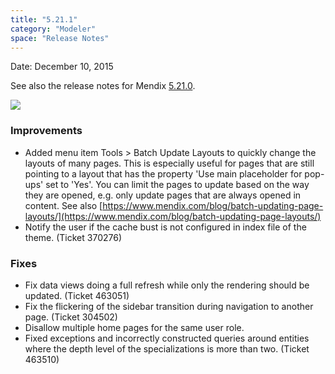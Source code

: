 ```yaml
---
title: "5.21.1"
category: "Modeler"
space: "Release Notes"
---
```



Date: December 10, 2015

See also the release notes for Mendix [5.21.0](https://world.mendix.com/display/ReleaseNotes/5.21.0).

[![](attachments/12879889/13402533.png)](https://appstore.home.mendix.com/link/modeler/5.21.1)

### Improvements

*   Added menu item Tools > Batch Update Layouts to quickly change the layouts of many pages. This is especially useful for pages that are still pointing to a layout that has the property 'Use main placeholder for pop-ups' set to 'Yes'. You can limit the pages to update based on the way they are opened, e.g. only update pages that are always opened in content. See also [https://www.mendix.com/blog/batch-updating-page-layouts/](https://www.mendix.com/blog/batch-updating-page-layouts/)
*   Notify the user if the cache bust is not configured in index file of the theme. (Ticket 370276)

### Fixes

*   Fix data views doing a full refresh while only the rendering should be updated. (Ticket 463051)
*   Fix the flickering of the sidebar transition during navigation to another page. (Ticket 304502)
*   Disallow multiple home pages for the same user role.
*   Fixed exceptions and incorrectly constructed queries around entities where the depth level of the specializations is more than two. (Ticket 463510)